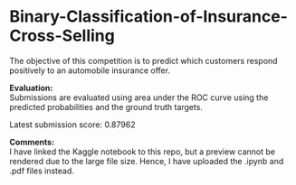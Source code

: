 # Binary-Classification-of-Insurance-Cross-Selling
The objective of this competition is to predict which customers respond positively to an automobile insurance offer.

**Evaluation:**  
Submissions are evaluated using area under the ROC curve using the predicted probabilities and the ground truth targets.

Latest submission score: 0.87962

**Comments:**  
I have linked the Kaggle notebook to this repo, but a preview cannot be rendered due to the large file size. Hence, I have uploaded the .ipynb and .pdf files instead.
